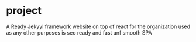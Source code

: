 # project


A Ready Jekyyl framework website on top of react for the organization used as any other purposes is seo ready and fast anf smooth SPA 
